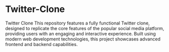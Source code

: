 # Twitter-Clone
Twitter Clone  This repository features a fully functional Twitter clone, designed to replicate the core features of the popular social media platform, providing users with an engaging and interactive experience. Built using modern web development technologies, this project showcases advanced frontend and backend capabilities.
